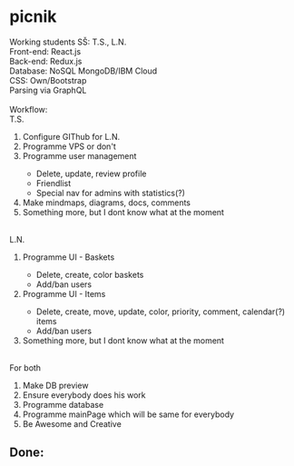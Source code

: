 # picnik
Working students SŠ: T.S., L.N.
<br>Front-end: React.js
<br>Back-end: Redux.js
<br>Database: NoSQL MongoDB/IBM Cloud
<br>CSS: Own/Bootstrap
<br>Parsing via GraphQL
<br><br>Workflow:
<br>T.S.
<ol>
    <li>Configure GIThub for L.N.</li>
    <li>Programme VPS or don't</li>
    <li>Programme user management</li>
            <ul>
            <li>Delete, update, review profile</li>    
            <li>Friendlist</li>
            <li>Special nav for admins with statistics(?)</li>
            </ul>
    <li>Make mindmaps, diagrams, docs, comments</li>
    <li>Something more, but I dont know what at the moment</li>
</ol>
<br>L.N.
<ol>
    <li>Programme UI - Baskets</li>
            <ul>
            <li>Delete, create, color baskets</li>    
            <li>Add/ban users</li>
            </ul>
    <li>Programme UI - Items</li>
            <ul>
            <li>Delete, create, move, update, color, priority, comment, calendar(?) items</li>    
            <li>Add/ban users</li>
            </ul>
    <li>Something more, but I dont know what at the moment</li>
</ol>
<br>For both
<ol>
    <li>Make DB preview</li>
    <li>Ensure everybody does his work</li>
    <li>Programme database</li>
    <li>Programme mainPage which will be same for everybody</li>
    <li>Be Awesome and Creative</li>
</ol>

<h2>Done:<h2>
<ul>
</ul>

